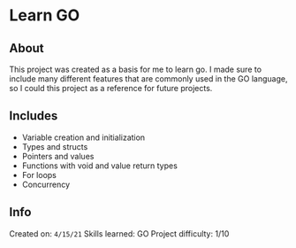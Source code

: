 # Learn GO

## About

This project was created as a basis for me to learn go. I made sure to include many different features that are commonly used in the GO language,
so I could this project as a reference for future projects.

## Includes

- Variable creation and initialization
- Types and structs
- Pointers and values
- Functions with void and value return types
- For loops
- Concurrency

## Info

Created on: `4/15/21`
Skills learned: GO
Project difficulty: 1/10

